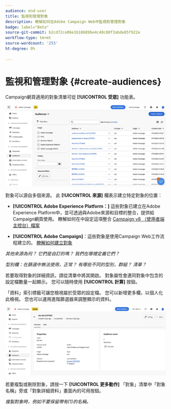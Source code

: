 ```yaml
---
audience: end-user
title: 監視和管理對象
description: 瞭解如何在Adobe Campaign Web中監視和管理對象
badge: label="Beta"
source-git-commit: b2cd72ce06e1b18689be4c40c80f3abde85f922e
workflow-type: tm+mt
source-wordcount: '253'
ht-degree: 0%

---
```



# 監視和管理對象 {#create-audiences}

Campaign網頁適用的對象清單可從 **[!UICONTROL 受眾]** 功能表。

![](assets/audiences-list.png)

對象可以源自多個來源。 此 **[!UICONTROL 來源]** 欄表示建立特定對象的位置：

* **[!UICONTROL Adobe Experience Platform：]** 這些對象已建立在Adobe Experience Platform中，並可透過與Adobe來源和目標的整合，提供給Campaign網頁使用。 瞭解如何在中設定這項整合 [Campaign v8 （使用者端主控台）檔案](https://experienceleague.adobe.com/docs/campaign/campaign-v8/connect/ac-aep/ac-aep.html)

* **[!UICONTROL Adobe Campaign]**：這些對象是使用Campaign Web工作流程建立的。 [瞭解如何建立對象](create-audiences.md)

*其他來源為何？ 它們是自訂的嗎？ 我們在哪裡定義它們？*

*型別欄：在篩選中無法使用，正常？ 有哪些不同的型別，群組？ 清單？*

若要取得對象的詳細資訊，請從清單中將其開啟。 對象屬性會連同對象中包含的設定檔數量一起顯示。 您可以隨時使用 **[!UICONTROL 計算]** 按鈕。

「資料」索引標籤可讓您檢視屬於受眾的設定檔。 您可以新增更多欄，以個人化此檢視。 您也可以運用進階篩選器來調整顯示的資料。

![](assets/audiences-details.png)

若要複製或刪除對象，請按一下 **[!UICONTROL 更多動作]** 「對象」清單中「對象名稱」旁或「對象詳細資料」畫面內的可用按鈕。

*複製對象時，例如不要保留帶有(1)的名稱。*
